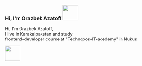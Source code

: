 ### Hi, I'm Orazbek Azatoff <img src="https://media1.giphy.com/media/gM5qFksULw54NMWyry/giphy.gif?cid=ecf05e47s9mjfgvkmbx5u65zpovcz5qw814s39c2t6w3vrbl&rid=giphy.gif&ct=s" width="50px"/> 

Hi, I'm Orazbek Azatoff,<br/> I live in Karakalpakstan and study <br/> frontend-developer course at "Technopos-IT-acedemy" in Nukus

<a href="https://t.me/Azatoff_dev">
<img src="https://static.vecteezy.com/system/resources/previews/018/930/708/original/telegram-logo-telegram-icon-transparent-free-png.png" width="50px"
     telgram
</a>
  
